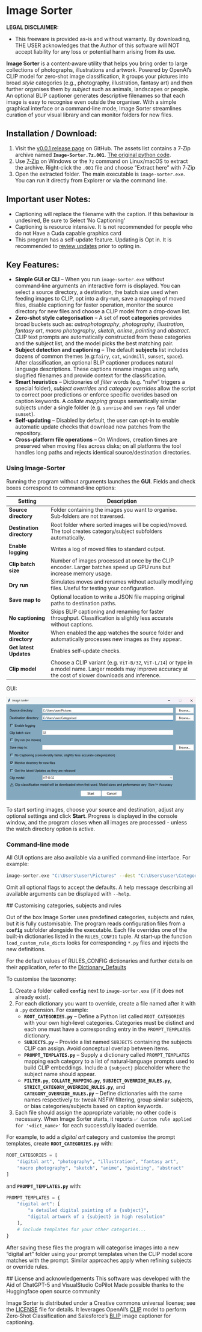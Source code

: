 
# Image Sorter

**LEGAL DISCLAIMER:**
 - This freeware is provided as-is and without warranty.
   By downloading, THE USER acknowledges that the Author of this software will NOT accept liability for any loss or potential harm arising from its use.

**Image Sorter** is a content‑aware utility that helps you bring order to large collections of photographs, illustrations and artwork.  Powered by OpenAI’s CLIP model for zero‑shot image classification, it groups your pictures into broad *style* categories (e.g., photography, illustration, fantasy art) and then further organises them by *subject* such as animals, landscapes or people.  An optional BLIP captioner generates descriptive filenames so that each image is easy to recognise even outside the organiser.  With a simple graphical interface or a command‑line mode, Image Sorter streamlines curation of your visual library and can monitor folders for new files.

## Installation / Download:

  1. Visit the [v0.0.1 release page](https://github.com/T3RRYT3RR0R/Image-Sorter/releases/tag/v0.0.1) on GitHub.  The assets list contains a 7‑Zip archive named **`Image‑Sorter.7z.001`**. [The original python code](https://github.com/T3RRYT3RR0R/Image-Sorter/blob/main/source.py).
  2. Use [7‑Zip](https://www.7-zip.org/) on Windows or the `7z` command on Linux/macOS to extract the archive.  Right‑click the `.001` file and choose “Extract here” with 7‑Zip
  3. Open the extracted folder.  The main executable is `image‑sorter.exe`.  You can run it directly from Explorer or via the command line.

## Important user Notes:
 - Captioning will replace the filename with the caption. If this behaviour is undesired, Be sure to Select 'No Captioning' 
 - Captioning is resource intensive. It is not recommended for people who do not Have a Cuda capable graphics card
 - This program has a self-update feature. Updating is Opt in. It is recommended to [review updates](https://github.com/T3RRYT3RR0R/Image-Sorter/tree/main/updates) prior to opting in.

 
## Key Features:

 * **Simple GUI or CLI** – When you run `image‑sorter.exe` without command‑line arguments an interactive form is displayed.
   You can select a source directory, a destination, the batch size used when feeding images to CLIP, opt into a dry‑run,
   save a mapping of moved files, disable captioning for faster operation, monitor the source directory for new files and choose a CLIP model from a drop‑down list.
 * **Zero‑shot style categorisation** – A set of **root categories** provides broad buckets such as:
   *astrophotography*, *photography*, *illustration*, *fantasy art*, *macro photography*, *sketch*, *anime*, *painting* and *abstract*.
   CLIP text prompts are automatically constructed from these categories and the subject list, and the model picks the best matching pair.
 * **Subject detection and captioning** – The default **subjects** list includes dozens of common themes (e.g:`fairy`, `cat`, `windmill`, `sunset`, `space`).
   After classification, an optional BLIP captioner produces natural language descriptions.
   These captions rename images using safe, slugified filenames and provide context for the classification.
 * **Smart heuristics** – Dictionaries of *filter* words (e.g. “nsfw” triggers a special folder), *subject overrides* and *category overrides*
   allow the script to correct poor predictions or enforce specific overides based on caption keywords.
   A *collate mapping* groups semantically similar subjects under a single folder (e.g. `sunrise` and `sun rays` fall under `sunset`).
 * **Self‑updating** – Disabled by default, the user can opt-in to enable automatic update checks that download new patches from the repository.
 * **Cross‑platform file operations** – On Windows, creation times are preserved when moving files across disks; on all platforms the tool
   handles long paths and rejects identical source/destination directories.

### Using Image-Sorter

Running the program without arguments launches the **GUI**.  Fields and check boxes correspond to command‑line options:

| Setting | Description |
|---|---|
| **Source directory** | Folder containing the images you want to organise.  Sub‑folders are not traversed. |
| **Destination directory** | Root folder where sorted images will be copied/moved.  The tool creates category/subject subfolders automatically. |
| **Enable logging** | Writes a log of moved files to standard output. |
| **Clip batch size** | Number of images processed at once by the CLIP encoder.  Larger batches speed up GPU runs but increase memory usage. |
| **Dry run** | Simulates moves and renames without actually modifying files.  Useful for testing your configuration. |
| **Save map to** | Optional location to write a JSON file mapping original paths to destination paths. |
| **No captioning** | Skips BLIP captioning and renaming for faster throughput.  Classification is slightly less accurate without captions. |
| **Monitor directory** | When enabled the app watches the source folder and automatically processes new images as they appear. |
| **Get latest Updates** | Enables self‑update checks. |
| **Clip model** | Choose a CLIP variant (e.g. `ViT‑B/32`, `ViT‑L/14`) or type in a model name.  Larger models may improve accuracy at the cost of slower downloads and inference. |

GUI:

![Image Sorter graphical interface](fe47d001-b192-444b-b152-a89fc6d758b3.png)

To start sorting images, choose your source and destination, adjust any optional settings and click **Start**.  Progress is displayed in the console window, and the program closes when all images are processed - unless the watch directory option is active.

### Command‑line mode

All GUI options are also available via a unified command‑line interface.  For example:

```bash
image‑sorter.exe "C:\Users\user\Pictures" --dest "C:\Users\user\Categorised" --clip-batch 16 --no-captioning --monitor --clip-model ViT-B/32
```

Omit all optional flags to accept the defaults.  A help message describing all available arguments can be displayed with `--help`.

## Customising categories, subjects and rules

Out of the box Image Sorter uses predefined categories, subjects and rules, but it is fully customisable. The program reads configuration files from a **`config`** subfolder alongside the executable.  Each file overrides one of the built‑in dictionaries listed in the `RULES_CONFIG` tuple.  At start‑up the function `load_custom_rule_dicts` looks for corresponding `*.py` files and injects the new definitions.

For the default values of RULES_CONFIG dictionaries and further details on their application, refer to the [Dictionary_Defaults](https://github.com/T3RRYT3RR0R/Image-Sorter/blob/main/Dictionary_Defaults.txt)

To customise the taxonomy:

1. Create a folder called **`config`** next to `image‑sorter.exe` (if it does not already exist).
2. For each dictionary you want to override, create a file named after it with a `.py` extension.  For example:
   - **`ROOT_CATEGORIES.py`** – Define a Python list called `ROOT_CATEGORIES` with your own high‑level categories.  Categories must be distinct and each one must have a corresponding entry in the `PROMPT_TEMPLATES` dictionary.
   - **`SUBJECTS.py`** – Provide a list named `SUBJECTS` containing the subjects CLIP can assign.  Avoid conceptual overlap between items.
   - **`PROMPT_TEMPLATES.py`** – Supply a dictionary called `PROMPT_TEMPLATES` mapping each category to a list of natural‑language prompts used to build CLIP embeddings.  Include a `{subject}` placeholder where the subject name should appear.
   - **`FILTER.py`**, **`COLLATE_MAPPING.py`**, **`SUBJECT_OVERRIDE_RULES.py`**, **`STRICT_CATEGORY_OVERRIDE_RULES.py`**, and **`CATEGORY_OVERRIDE_RULES.py`** – Define dictionaries with the same names respectively to: tweak NSFW filtering, group similar subjects, or bias categories/subjects based on caption keywords.
3. Each file should assign the appropriate variable; no other code is necessary.  When Image Sorter starts, it reports `✅ Custom rule applied for '<dict_name>'` for each successfully loaded override.

For example, to add a *digital art* category and customise the prompt templates, create **`ROOT_CATEGORIES.py`** with:

```python
ROOT_CATEGORIES = [
    "digital art", "photography", "illustration", "fantasy art",
    "macro photography", "sketch", "anime", "painting", "abstract"
]
```

and **`PROMPT_TEMPLATES.py`** with:

```python
PROMPT_TEMPLATES = {
    "digital art": [
        "a detailed digital painting of a {subject}",
        "digital artwork of a {subject} in high resolution"
    ],
    # include templates for your other categories...
}
```

After saving these files the program will categorise images into a new “digital art” folder using your prompt templates when the CLIP model score matches with the prompt.  Similar approaches apply when refining subjects or override rules.

## License and acknowledgements
This software was developed with the Aid of ChatGPT-5 and VisualStudio CoPilot
Made possible thanks to the Huggingface open source community

Image Sorter is distributed under a Creative commons universal license; see the [LICENSE](https://github.com/T3RRYT3RR0R/Image-Sorter/blob/main/LICENSE) file for details.  It leverages OpenAI’s [CLIP](https://huggingface.co/openai/clip-vit-base-patch32) model to perform Zero‑Shot Classification and Salesforce’s [BLIP](https://huggingface.co/Salesforce/blip-image-captioning-base) image captioner for captioning.
